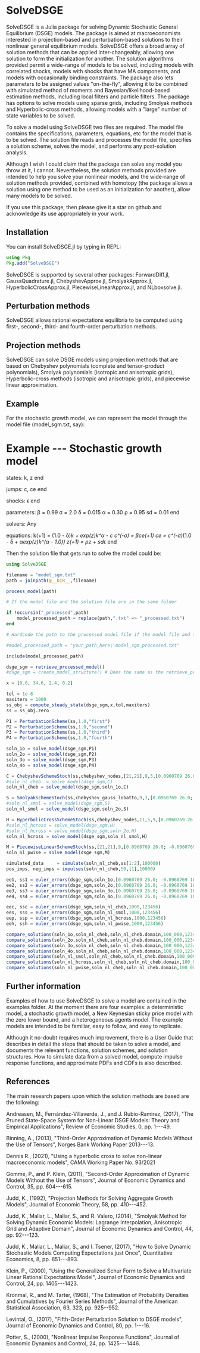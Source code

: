 SolveDSGE
=========

SolveDSGE is a Julia package for solving Dynamic Stochastic General Equilibrium (DSGE) models.  The package is aimed at macroeconomists interested in projection-based and perturbation-based solutions to their nonlinear general equilibrium models.  SolveDSGE offers a broad array of solution methods that can be applied inter-changeably, allowing one solution to form the initialization for another.  The solution algorithms provided permit a wide-range of models to be solved, including models with correlated shocks, models with shocks that have MA components, and models with occasionally binding constraints.  The package also lets parameters to be assigned values "on-the-fly", allowing it to be combined with simulated method of moments and Bayesian/likelihood-based estimation methods, including local filters and particle filters.  The package has options to solve models using sparse grids, including Smolyak methods and Hyperbolic-cross methods, allowing models with a "large" number of state variables to be solved. 

To solve a model using SolveDSGE two files are required.  The model file contains the specifications, parameters, equations, etc for the model that is to be solved.  The solution file reads and processes the model file, specifies a solution scheme, solves the model, and performs any post-solution analysis.

Although I wish I could claim that the package can solve any model you throw at it, I cannot.  Nevertheless, the solution methods provided are intended to help you solve your nonlinear models, and the wide-range of solution methods provided, combined with homotopy (the package allows a solution using one method to be used as an initialization for another), allow many models to be solved.

If you use this package, then please give it a star on github and acknowledge its use appropriately in your work.

Installation
------------

You can install SolveDSGE.jl by typing in REPL:

```julia
using Pkg
Pkg.add("SolveDSGE")
```

SolveDSGE is supported by several other packages: ForwardDiff.jl, GaussQuadrature.jl, ChebyshevApprox.jl, SmolyakApprox.jl, HyperbolicCrossApprox.jl, PiecewiseLinearApprox.jl, and NLboxsolve.jl.

Perturbation methods
--------------------

SolveDSGE allows rational expectations equilibria to be computed using first-, second-, third- and fourth-order perturbation methods.

Projection methods
------------------

SolveDSGE can solve DSGE models using projection methods that are based on Chebyshev polynomials (complete and tensor-product polynomials), Smolyak polynomials (isotropic and anisotropic grids), Hyperbolic-cross methods (isotropic and anisotropic grids), and piecewise linear approximation.

Example
-------

For the stochastic growth model, we can represent the model through the model file (model_sgm.txt, say):

# Example --- Stochastic growth model

states:
k, z
end

jumps:
c, ce
end

shocks:
ϵ
end

parameters:
β = 0.99
σ = 2.0
δ = 0.015
α = 0.30
ρ = 0.95
sd = 0.01
end

solvers: Any

equations:
k(+1) = (1.0 - δ)*k + exp(z)*k^α - c
c^(-σ) = β*ce(+1)
ce = c^(-σ)*(1.0 - δ + α*exp(z)*k^(α - 1.0))
z(+1) = ρ*z + sd*ϵ
end

Then the solution file that gets run to solve the model could be:

```julia
using SolveDSGE

filename = "model_sgm.txt"
path = joinpath(@__DIR__,filename)

process_model(path)

# If the model file and the solution file are in the same folder

if !occursin("_processed",path)
    model_processed_path = replace(path,".txt" => "_processed.txt")
end

# Hardcode the path to the processed model file if the model file and the solution file are in different folders

#model_processed_path = "your_path_here\\model_sgm_processed.txt"

include(model_processed_path)

dsge_sgm = retrieve_processed_model()
#dsge_sgm = create_model_structure() # Does the same as the retrieve_processed_model() function

x = [0.0, 34.6, 2.4, 0.2]

tol = 1e-8
maxiters = 1000
ss_obj = compute_steady_state(dsge_sgm,x,tol,maxiters)
ss = ss_obj.zero

P1 = PerturbationScheme(ss,1.0,"first")
P2 = PerturbationScheme(ss,1.0,"second")
P3 = PerturbationScheme(ss,1.0,"third")
P4 = PerturbationScheme(ss,1.0,"fourth")

soln_1o = solve_model(dsge_sgm,P1)
soln_2o = solve_model(dsge_sgm,P2)
soln_3o = solve_model(dsge_sgm,P3)
soln_4o = solve_model(dsge_sgm,P4)

C = ChebyshevSchemeStoch(ss,chebyshev_nodes,[21,21],9,3,[0.0960769 26.0; -0.0960769 18.0],tol,1e-6,maxiters,:newton)
#soln_nl_cheb  = solve_model(dsge_sgm,C)
soln_nl_cheb = solve_model(dsge_sgm,soln_1o,C)

S = SmolyakSchemeStoch(ss,chebyshev_gauss_lobatto,9,3,[0.0960769 26.0; -0.0960769 18.0],tol,1e-6,maxiters,:newton)
#soln_nl_smol = solve_model(dsge_sgm,S)
soln_nl_smol = solve_model(dsge_sgm,soln_2o,S)

H = HyperbolicCrossSchemeStoch(ss,chebyshev_nodes,11,5,9,[0.0960769 26.0; -0.0960769 18.0],tol,1e-6,maxiters,:newton)
#soln_nl_hcross = solve_model(dsge_sgm,H)
#soln_nl_hcross = solve_model(dsge_sgm,soln_2o,H)
soln_nl_hcross = solve_model(dsge_sgm,soln_nl_smol,H)

M = PiecewiseLinearSchemeStoch(ss,[21,21],9,[0.0960769 26.0; -0.0960769 18.0],tol,1e-6,maxiters,:newton)
soln_nl_pwise = solve_model(dsge_sgm,M)

simulated_data     = simulate(soln_nl_cheb,ss[1:2],100000)
pos_imps, neg_imps = impulses(soln_nl_cheb,50,[1],10000)

ee1, ss1 = euler_errors(dsge_sgm,soln_1o,[0.0960769 26.0; -0.0960769 18.0],1000,123456)
ee2, ss2 = euler_errors(dsge_sgm,soln_2o,[0.0960769 26.0; -0.0960769 18.0],1000,123456)
ee3, ss3 = euler_errors(dsge_sgm,soln_3o,[0.0960769 26.0; -0.0960769 18.0],1000,123456)
ee4, ss4 = euler_errors(dsge_sgm,soln_4o,[0.0960769 26.0; -0.0960769 18.0],1000,123456)

eec, ssc = euler_errors(dsge_sgm,soln_nl_cheb,1000,123456)
ees, sss = euler_errors(dsge_sgm,soln_nl_smol,1000,123456)
eep, ssp = euler_errors(dsge_sgm,soln_nl_hcross,1000,123456)
eeh, ssh = euler_errors(dsge_sgm,soln_nl_pwise,1000,123456)

compare_solutions(soln_1o,soln_nl_cheb,soln_nl_cheb.domain,100_000,123456)
compare_solutions(soln_2o,soln_nl_cheb,soln_nl_cheb.domain,100_000,123456)
compare_solutions(soln_3o,soln_nl_cheb,soln_nl_cheb.domain,100_000,123456)
compare_solutions(soln_4o,soln_nl_cheb,soln_nl_cheb.domain,100_000,123456)
compare_solutions(soln_nl_smol,soln_nl_cheb,soln_nl_cheb.domain,100_000,123456)
compare_solutions(soln_nl_hcross,soln_nl_cheb,soln_nl_cheb.domain,100_000,123456)
compare_solutions(soln_nl_pwise,soln_nl_cheb,soln_nl_cheb.domain,100_000,123456)
```

Further information
-------------------
Examples of how to use SolveDSGE to solve a model are contained in the examples folder.  At the moment there are four examples: a deterministic model, a stochastic growth model, a New Keynesian sticky price model with the zero lower bound, and a heterogeneous agents model.  The example models are intended to be familiar, easy to follow, and easy to replicate.

Although it no-doubt requires much improvement, there is a User Guide that describes in detail the steps that should be taken to solve a model, and documents the relevant functions, solution schemes, and solution structures.  How to simulate data from a solved model, compute impulse response functions, and approximate PDFs and CDFs is also described.

References
----------

The main research papers upon which the solution methods are based are the following:

Andreasen, M., Fernández-Villaverde, J., and J. Rubio-Ramirez, (2017), "The Pruned State-Space System for Non-Linear DSGE Models: Theory and Empirical Applications", Review of Economic Studies, 0, pp. 1---49.

Binning, A., (2013), "Third-Order Approximation of Dynamic Models Without the Use of Tensors", Norges Bank Working Paper 2013---13.

Dennis R., (2021), "Using a hyperbolic cross to solve non-linear macroeconomic models", CAMA Working Paper No. 93/2021

Gomme, P., and P. Klein, (2011), "Second-Order Approximation of Dynamic Models Without the Use of Tensors", Journal of Economic Dynamics and Control, 35, pp. 604---615.

Judd, K., (1992), "Projection Methods for Solving Aggregate Growth Models", Journal of Economic Theory, 58, pp. 410---452.

Judd, K., Maliar, L., Maliar, S., and R. Valero, (2014), "Smolyak Method for Solving Dynamic Economic Models: Lagrange Interpolation, Anisotropic Grid and Adaptive Domain", Journal of Economic Dynamics and Control, 44, pp. 92---123.

Judd, K., Maliar, L., Maliar, S., and I. Tsener, (2017), "How to Solve Dynamic Stochastic Models Computing Expectations just Once", Quantitative Economics, 8, pp. 851---893.

Klein, P., (2000), "Using the Generalized Schur Form to Solve a Multivariate Linear Rational Expectations Model", Journal of Economic Dynamics and Control, 24, pp. 1405---1423.

Kronmal, R., and M. Tarter, (1968), "The Estimation of Probability Densities and Cumulatives by Fourier Series Methods", Journal of the American Statistical Association, 63, 323, pp. 925--952.

Levintal, O., (2017), "Fifth-Order Perturbation Solution to DSGE models", Journal of Economic Dynamics and Control, 80, pp. 1---16.

Potter, S., (2000), "Nonlinear Impulse Response Functions", Journal of Economic Dynamics and Control, 24, pp. 1425---1446.